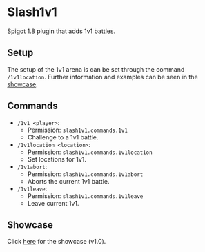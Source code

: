 # Slash1v1
Spigot 1.8 plugin that adds 1v1 battles.

## Setup
The setup of the 1v1 arena is can be set through the command ``/1v1location``. Further information and examples can be seen in the [showcase](#showcase).

## Commands
- ``/1v1 <player>``:
  - Permission: ``slash1v1.commands.1v1``
  - Challenge <player> to a 1v1 battle. 
- ``/1v1location <location>``:
  - Permission: ``slash1v1.commands.1v1location``
  - Set locations for 1v1.
- ``/1v1abort``:
  - Permission: ``slash1v1.commands.1v1abort``
  - Aborts the current 1v1 battle.
- ``/1v1leave``:
  - Permission: ``slash1v1.commands.1v1leave``
  - Leave current 1v1.

## Showcase
Click [here](https://www.youtube.com/watch?v=GwBoYpPes38) for the showcase (v1.0).
